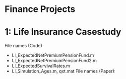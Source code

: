 # Finance Projects

# 1: Life Insurance Casestudy
File names (Code)
  - LI_ExpectedNetPremiumPensionFund.m
  - LI_ExpectedNetPremiumPensionFund2.m
  - LI_ExpectedSurvivalRates.m
  - LI_Simulation_Ages.m, qxt.mat
File names (Paper): 

